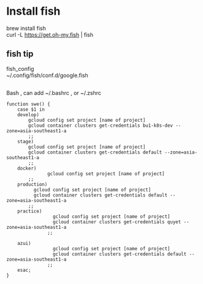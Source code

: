 # Install fish
 brew install fish <br />
 curl -L https://get.oh-my.fish | fish <br />
## fish tip
 fish_config <br />
 ~/.config/fish/conf.d/google.fish <br />
##
Bash , can add ~/.bashrc , or ~/.zshrc
```
function swe() {
    case $1 in
    develop)
        gcloud config set project [name of project]
        gcloud container clusters get-credentials bu1-k8s-dev --zone=asia-southeast1-a
        ;;
    stage)
        gcloud config set project [name of project]
        gcloud container clusters get-credentials default --zone=asia-southeast1-a
        ;;
    docker)
               gcloud config set project [name of project]
        ;;
    production)
          gcloud config set project [name of project]
          gcloud container clusters get-credentials default --zone=asia-southeast1-a
        ;;
    practice)
                 gcloud config set project [name of project]
                 gcloud container clusters get-credentials quyet --zone=asia-southeast1-a
               ;;

    azui)
                 gcloud config set project [name of project]
                 gcloud container clusters get-credentials default --zone=asia-southeast1-a
               ;;
    esac;
}
```
